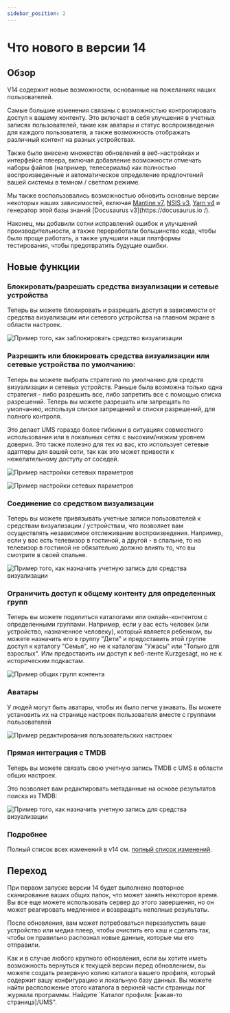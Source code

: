 ```yaml
---
sidebar_position: 2
---
```


# Что нового в версии 14

## Обзор

V14 содержит новые возможности, основанные на пожеланиях наших пользователей.

Самые большие изменения связаны с возможностью контролировать доступ к вашему контенту. Это включает в себя улучшения в учетных записях пользователей, такие как аватары и статус воспроизведения для каждого пользователя, а также возможность отображать различный контент на разных устройствах.

Также было внесено множество обновлений в веб-настройках и интерфейсе плеера, включая добавление возможности отмечать наборы файлов (например, телесериалы) как полностью воспроизведенные и автоматическое определение предпочтений вашей системы в темном / светлом режиме.

Мы также воспользовались возможностью обновить основные версии некоторых наших зависимостей, включая [Mantine v7](https://mantine.dev/), [NSIS v3](https://nsis.sourceforge.io/Download), [Yarn v4](https://yarnpkg.com/) и генератор этой базы знаний [Docusaurus v3](https\://docusaurus.io /).

Наконец, мы добавили сотни исправлений ошибок и улучшений производительности, а также переработали большинство кода, чтобы было проще работать, а также улучшили наши платформы тестирования, чтобы предотвратить будущие ошибки.

## Новые функции

### Блокировать/разрешать средства визуализации и сетевые устройства

Теперь вы можете блокировать и разрешать доступ в зависимости от средства визуализации или сетевого устройства на главном экране в области настроек.

![Пример того, как заблокировать средство визуализации](@site/docs/img/whats-new-in-v14-block-renderer.png)

### Разрешить или блокировать средства визуализации или сетевые устройства по умолчанию:

Теперь вы можете выбрать стратегию по умолчанию для средств визуализации и сетевых устройств. Раньше была возможна только одна стратегия - либо разрешить все, либо запретить все с помощью списка разрешений. Теперь вы можете разрешать или запрещать по умолчанию, используя списки запрещений и списки разрешений, для полного контроля.

Это делает UMS гораздо более гибкими в ситуациях совместного использования или в локальных сетях с высоким/низким уровнем доверия. Это также полезно для тех из вас, кто использует сетевые адаптеры для вашей сети, так как это может привести к нежелательному доступу от соседей.

![Пример настройки сетевых параметров](@site/docs/img/whats-new-in-v14-network-allowblock-preference.png)

![Пример настройки сетевых параметров](@site/docs/img/whats-new-in-v14-network-allowblock-preference.png)

### Соединение со средством визуализации

Теперь вы можете привязывать учетные записи пользователей к средствам визуализации / устройствам, что позволяет вам осуществлять независимое отслеживание воспроизведения. Например, если у вас есть телевизор в гостиной, а другой - в спальне, то на телевизор в гостиной не обязательно должно влиять то, что вы смотрите в своей спальне.

![Пример того, как назначить учетную запись для средства визуализации](@site/docs/img/whats-new-in-v14-assign-account-to-renderer.png)

### Ограничить доступ к общему контенту для определенных групп

Теперь вы можете поделиться каталогами или онлайн-контентом с определенными группами. Например, если у вас есть человек (или устройство, назначенное человеку), который является ребенком, вы можете назначить его в группу "Дети" и предоставить этой группе доступ к каталогу "Семья", но не к каталогам "Ужасы" или "Только для взрослых". Или предоставить им доступ к веб-ленте Kurzgesagt, но не к историческим подкастам.

![Пример общих групп контента](@site/docs/img/whats-new-in-v14-shared-content-group.png)

### Аватары

У людей могут быть аватары, чтобы их было легче узнавать. Вы можете установить их на странице настроек пользователя вместе с группами пользователей

![Пример редактирования пользовательских настроек](@site/docs/img/whats-new-in-v14-user-avatar.png)

### Прямая интеграция с TMDB

Теперь вы можете связать свою учетную запись TMDB с UMS в области общих настроек.

Это позволяет вам редактировать метаданные на основе результатов поиска из TMDB:

![Пример того, как назначить учетную запись для средства визуализации](@site/docs/img/whats-new-in-v14-assign-account-to-renderer.png)

### Подробнее

Полный список всех изменений в v14 см. [полный список изменений](https://github.com/UniversalMediaServer/UniversalMediaServer/blob/main/CHANGELOG.md).

## Переход

При первом запуске версии 14 будет выполнено повторное сканирование ваших общих папок, что может занять некоторое время. Вы все еще можете использовать сервер до этого завершения, но он может реагировать медленнее и возвращать неполные результаты.

После обновления, вам может потребоваться перезапустить ваше устройство или медиа плеер, чтобы очистить его кэш и сделать так, чтобы он правильно распознал новые данные, которые мы его отправили.

Как и в случае любого крупного обновления, если вы хотите иметь возможность вернуться к текущей версии перед обновлением, вы можете создать резервную копию каталога вашего профиля, который содержит вашу конфигурацию и локальную базу данных. Вы можете найти расположение этого каталога в верхней части страницы лог журнала программы. Найдите \`Каталог профиля: [какая-то страница]/UMS".
